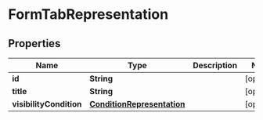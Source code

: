# FormTabRepresentation

## Properties
Name | Type | Description | Notes
------------ | ------------- | ------------- | -------------
**id** | **String** |  |  [optional]
**title** | **String** |  |  [optional]
**visibilityCondition** | [**ConditionRepresentation**](ConditionRepresentation.md) |  |  [optional]
